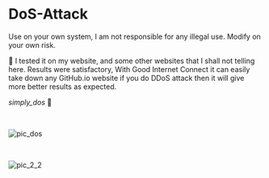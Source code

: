 # DoS-Attack
Use on your own system, I am not responsible for any illegal use. Modify on your own risk.

:camel: I tested it on my website, and some other websites that I shall not telling here. Results were satisfactory, With Good Internet Connect it can easily take down any GitHub.io website if you do DDoS attack then it will give more better results as expected.

*simply_dos* :sparkler:

</br>

![pic_dos](https://user-images.githubusercontent.com/41824020/57974160-8780c600-79d1-11e9-9c1b-c6056580e622.png)

</br>

![pic_2_2](https://user-images.githubusercontent.com/41824020/57974161-89e32000-79d1-11e9-9093-ceeb0514f437.png)
